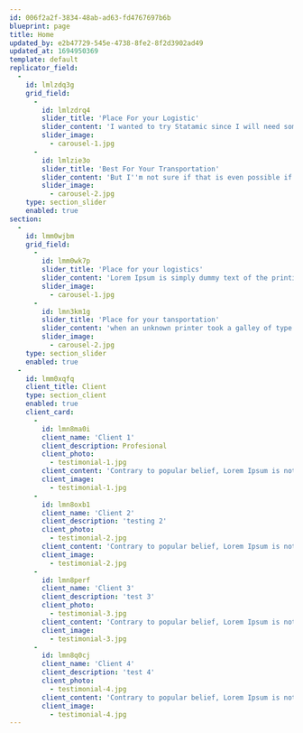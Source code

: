 ```yaml
---
id: 006f2a2f-3834-48ab-ad63-fd4767697b6b
blueprint: page
title: Home
updated_by: e2b47729-545e-4738-8fe2-8f2d3902ad49
updated_at: 1694950369
template: default
replicator_field:
  -
    id: lmlzdq3g
    grid_field:
      -
        id: lmlzdrq4
        slider_title: 'Place For your Logistic'
        slider_content: 'I wanted to try Statamic since I will need some custom pages to my app and maintaining them with multiple blade files is no fun anymore. Since this is for a side project, I want to use the Solo licence.'
        slider_image:
          - carousel-1.jpg
      -
        id: lmlzie3o
        slider_title: 'Best For Your Transportation'
        slider_content: 'But I''m not sure if that is even possible if there are already hundreds of users in my database. People can sign up on my app and do stuff there but they should not have any access to the Statamic part. Only one user (me) should be able to maintain.'
        slider_image:
          - carousel-2.jpg
    type: section_slider
    enabled: true
section:
  -
    id: lmm0wjbm
    grid_field:
      -
        id: lmm0wk7p
        slider_title: 'Place for your logistics'
        slider_content: 'Lorem Ipsum is simply dummy text of the printing and typesetting industry. Lorem Ipsum has been the industry''s standard dummy text ever since the 1500s,'
        slider_image:
          - carousel-1.jpg
      -
        id: lmn3km1g
        slider_title: 'Place for your tansportation'
        slider_content: 'when an unknown printer took a galley of type and scrambled it to make a type specimen book. It has survived not only five centuries, but also the leap into electronic typesetting, remaining essentially unchanged'
        slider_image:
          - carousel-2.jpg
    type: section_slider
    enabled: true
  -
    id: lmm0xqfq
    client_title: Client
    type: section_client
    enabled: true
    client_card:
      -
        id: lmn8ma0i
        client_name: 'Client 1'
        client_description: Profesional
        client_photo:
          - testimonial-1.jpg
        client_content: 'Contrary to popular belief, Lorem Ipsum is not simply random text. It has roots in a piece of classical Latin literature from 45 BC'
        client_image:
          - testimonial-1.jpg
      -
        id: lmn8oxb1
        client_name: 'Client 2'
        client_description: 'testing 2'
        client_photo:
          - testimonial-2.jpg
        client_content: 'Contrary to popular belief, Lorem Ipsum is not simply random text. It has roots in a piece of classical Latin literature from 45 BC'
        client_image:
          - testimonial-2.jpg
      -
        id: lmn8perf
        client_name: 'Client 3'
        client_description: 'test 3'
        client_photo:
          - testimonial-3.jpg
        client_content: 'Contrary to popular belief, Lorem Ipsum is not simply random text. It has roots in a piece of classical Latin literature from 45 BC'
        client_image:
          - testimonial-3.jpg
      -
        id: lmn8q0cj
        client_name: 'Client 4'
        client_description: 'test 4'
        client_photo:
          - testimonial-4.jpg
        client_content: 'Contrary to popular belief, Lorem Ipsum is not simply random text. It has roots in a piece of classical Latin literature from 45 BC'
        client_image:
          - testimonial-4.jpg
---
```

